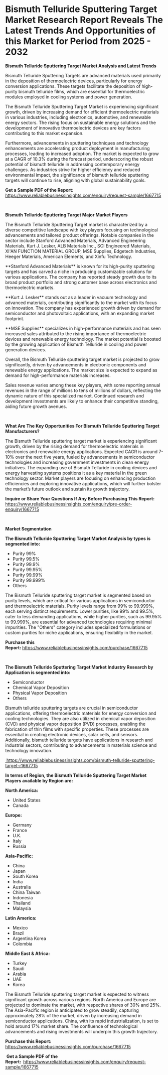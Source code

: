 <p><h1>Bismuth Telluride Sputtering Target Market Research Report Reveals The Latest Trends And Opportunities of this Market for Period from 2025 - 2032</h1></p><p><strong>Bismuth Telluride Sputtering Target Market Analysis and Latest Trends</strong></p>
<p><p>Bismuth Telluride Sputtering Targets are advanced materials used primarily in the deposition of thermoelectric devices, particularly for energy conversion applications. These targets facilitate the deposition of high-purity bismuth telluride films, which are essential for thermoelectric modules employed in cooling systems and power generation.</p><p>The Bismuth Telluride Sputtering Target Market is experiencing significant growth, driven by increasing demand for efficient thermoelectric materials in various industries, including electronics, automotive, and renewable energy sectors. The rising focus on sustainable energy solutions and the development of innovative thermoelectric devices are key factors contributing to this market expansion.</p><p>Furthermore, advancements in sputtering techniques and technology enhancements are accelerating product deployment in manufacturing processes, leading to increased adoption. The market is expected to grow at a CAGR of 10.3% during the forecast period, underscoring the robust potential of bismuth telluride in addressing contemporary energy challenges. As industries strive for higher efficiency and reduced environmental impact, the significance of bismuth telluride sputtering targets will continue to rise, aligning with global sustainability goals.</p></p>
<p><strong>Get a Sample PDF of the Report:&nbsp;</strong> <a href="https://www.reliablebusinessinsights.com/enquiry/request-sample/1667715?utm_campaign=3696&utm_medium=2&utm_source=Github&utm_content=ia&utm_term=19042025&utm_id=bismuth-telluride-sputtering-target">https://www.reliablebusinessinsights.com/enquiry/request-sample/1667715</a></p>
<p>&nbsp;</p>
<p><strong>Bismuth Telluride Sputtering Target Major Market Players</strong></p>
<p><p>The Bismuth Telluride Sputtering Target market is characterized by a diverse competitive landscape with key players focusing on technological advancements and tailored product offerings. Notable companies in the sector include Stanford Advanced Materials, Advanced Engineering Materials, Kurt J. Lesker, ALB Materials Inc., SCI Engineered Materials, XI'AN FUNCTION MATERIAL GROUP, MSE Supplies, Edgetech Industries, Heeger Materials, American Elements, and Xinfu Technology.</p><p>**Stanford Advanced Materials** is known for its high-purity sputtering targets and has carved a niche in producing customizable solutions for various applications. The company has reported steady growth due to its broad product portfolio and strong customer base across electronics and thermoelectric markets.</p><p>**Kurt J. Lesker** stands out as a leader in vacuum technology and advanced materials, contributing significantly to the market with its focus on innovation. The company has experienced growth driven by demand for semiconductor and photovoltaic applications, with an expanding market footprint.</p><p>**MSE Supplies** specializes in high-performance materials and has seen increased sales attributed to the rising importance of thermoelectric devices and renewable energy technology. The market potential is boosted by the growing application of Bismuth Telluride in cooling and power generation devices.</p><p>Overall, the Bismuth Telluride sputtering target market is projected to grow significantly, driven by advancements in electronic components and renewable energy applications. The market size is expected to expand as demand for high-performance materials increases.</p><p>Sales revenue varies among these key players, with some reporting annual revenues in the range of millions to tens of millions of dollars, reflecting the dynamic nature of this specialized market. Continued research and development investments are likely to enhance their competitive standing, aiding future growth avenues.</p></p>
<p>&nbsp;</p>
<p><strong>What Are The Key Opportunities For Bismuth Telluride Sputtering Target Manufacturers?</strong></p>
<p><p>The Bismuth Telluride sputtering target market is experiencing significant growth, driven by the rising demand for thermoelectric materials in electronics and renewable energy applications. Expected CAGR is around 7-10% over the next five years, fueled by advancements in semiconductor technologies and increasing government investments in clean energy initiatives. The expanding use of Bismuth Telluride in cooling devices and energy harvesting systems positions it as a key material in the green technology sector. Market players are focusing on enhancing production efficiencies and exploring innovative applications, which will further bolster the market’s future outlook and sustain its growth trajectory.</p></p>
<p><strong>Inquire or Share Your Questions If Any Before Purchasing This Report:</strong> <a href="https://www.reliablebusinessinsights.com/enquiry/pre-order-enquiry/1667715?utm_campaign=3696&utm_medium=2&utm_source=Github&utm_content=ia&utm_term=19042025&utm_id=bismuth-telluride-sputtering-target">https://www.reliablebusinessinsights.com/enquiry/pre-order-enquiry/1667715</a></p>
<p>&nbsp;</p>
<p><strong>Market Segmentation</strong></p>
<p><strong>The Bismuth Telluride Sputtering Target Market Analysis by types is segmented into:</strong></p>
<p><ul><li>Purity 99%</li><li>Purity 99.5%</li><li>Purity 99.9%</li><li>Purity 99.95%</li><li>Purity 99.99%</li><li>Purity 99.999%</li><li>Others</li></ul></p>
<p><p>The Bismuth Telluride sputtering target market is segmented based on purity levels, which are critical for various applications in semiconductor and thermoelectric materials. Purity levels range from 99% to 99.999%, each serving distinct requirements. Lower purities, like 99% and 99.5%, cater to less demanding applications, while higher purities, such as 99.95% to 99.999%, are essential for advanced technologies requiring minimal impurities. The "Others" category includes specialized formulations or custom purities for niche applications, ensuring flexibility in the market.</p></p>
<p><strong>Purchase this Report:&nbsp;</strong><a href="https://www.reliablebusinessinsights.com/purchase/1667715?utm_campaign=3696&utm_medium=2&utm_source=Github&utm_content=ia&utm_term=19042025&utm_id=bismuth-telluride-sputtering-target">https://www.reliablebusinessinsights.com/purchase/1667715</a></p>
<p>&nbsp;</p>
<p><strong>The Bismuth Telluride Sputtering Target Market Industry Research by Application is segmented into:</strong></p>
<p><ul><li>Semiconductor</li><li>Chemical Vapor Deposition</li><li>Physical Vapor Deposition</li><li>Others</li></ul></p>
<p><p>Bismuth telluride sputtering targets are crucial in semiconductor applications, offering thermoelectric materials for energy conversion and cooling technologies. They are also utilized in chemical vapor deposition (CVD) and physical vapor deposition (PVD) processes, enabling the fabrication of thin films with specific properties. These processes are essential in creating electronic devices, solar cells, and sensors. Additionally, bismuth telluride targets have applications in research and industrial sectors, contributing to advancements in materials science and technology innovation.</p></p>
<p><a href="https://www.reliablebusinessinsights.com/bismuth-telluride-sputtering-target-r1667715?utm_campaign=3696&utm_medium=2&utm_source=Github&utm_content=ia&utm_term=19042025&utm_id=bismuth-telluride-sputtering-target">&nbsp;https://www.reliablebusinessinsights.com/bismuth-telluride-sputtering-target-r1667715</a></p>
<p><strong>In terms of Region, the Bismuth Telluride Sputtering Target Market Players available by Region are:</strong></p>
<p>
    <p> <strong> North America: </strong>
        <ul>
            <li>United States</li>
            <li>Canada</li>
        </ul>
        </p> 
    <p> <strong> Europe: </strong>
        <ul>
            <li>Germany</li>
            <li>France</li>
            <li>U.K.</li>
            <li>Italy</li>
            <li>Russia</li>
        </ul>
        </p> 
    <p> <strong> Asia-Pacific: </strong>
        <ul>
            <li>China</li>
            <li>Japan</li>
            <li>South Korea</li>
            <li>India</li>
            <li>Australia</li>
            <li>China Taiwan</li>
            <li>Indonesia</li>
            <li>Thailand</li>
            <li>Malaysia</li>
        </ul>
        </p> 
    <p> <strong> Latin America: </strong>
        <ul>
            <li>Mexico</li>
            <li>Brazil</li>
            <li>Argentina Korea</li>
            <li>Colombia</li>
        </ul>
        </p> 
    <p> <strong> Middle East & Africa: </strong>
        <ul>
            <li>Turkey</li>
            <li>Saudi</li>
            <li>Arabia</li>
            <li>UAE</li>
            <li>Korea</li>
        </ul>
    </p>
    </p>
<p><p>The Bismuth Telluride sputtering target market is expected to witness significant growth across various regions. North America and Europe are projected to dominate the market, with respective shares of 30% and 25%. The Asia-Pacific region is anticipated to grow steadily, capturing approximately 28% of the market, driven by increasing demand in semiconductor applications. China, with its rapid industrialization, is set to hold around 17% market share. The confluence of technological advancements and rising investments will underpin this growth trajectory.</p></p>
<p><strong>Purchase this Report: </strong><a href="https://www.reliablebusinessinsights.com/purchase/1667715?utm_campaign=3696&utm_medium=2&utm_source=Github&utm_content=ia&utm_term=19042025&utm_id=bismuth-telluride-sputtering-target">https://www.reliablebusinessinsights.com/purchase/1667715</a></p>
<p>&nbsp;<strong>Get a Sample PDF of the Report:&nbsp;&nbsp;</strong><a href="https://www.reliablebusinessinsights.com/enquiry/request-sample/1667715?utm_campaign=3696&utm_medium=2&utm_source=Github&utm_content=ia&utm_term=19042025&utm_id=bismuth-telluride-sputtering-target">https://www.reliablebusinessinsights.com/enquiry/request-sample/1667715</a></p>
<p><strong></strong></p>
<p><p></p><p></p><p></p></p>